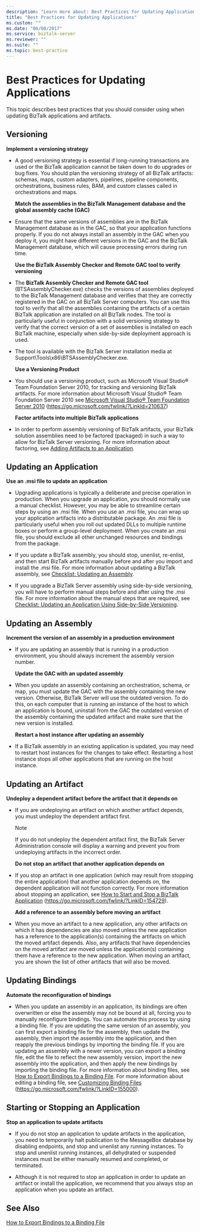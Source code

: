 ```yaml
---
description: "Learn more about: Best Practices for Updating Applications"
title: "Best Practices for Updating Applications"
ms.custom: ""
ms.date: "06/08/2017"
ms.service: biztalk-server
ms.reviewer: ""
ms.suite: ""
ms.topic: best-practice
---
```

# Best Practices for Updating Applications
This topic describes best practices that you should consider using when updating BizTalk applications and artifacts.

## Versioning
 **Implement a versioning strategy**

- A good versioning strategy is essential if long-running transactions are used or the BizTalk application cannot be taken down to do upgrades or bug fixes. You should plan the versioning strategy of all BizTalk artifacts: schemas, maps, custom adapters, pipelines, pipeline components, orchestrations, business rules, BAM, and custom classes called in orchestrations and maps.

  **Match the assemblies in the BizTalk Management database and the global assembly cache (GAC)**

- Ensure that the same versions of assemblies are in the BizTalk Management database as in the GAC, so that your application functions properly. If you do not always install an assembly in the GAC when you deploy it, you might have different versions in the GAC and the BizTalk Management database, which will cause processing errors during run time.

  **Use the BizTalk Assembly Checker and Remote GAC tool to verify versioning**

- The **BizTalk Assembly Checker and Remote GAC tool** (BTSAssemblyChecker.exe) checks the versions of assemblies deployed to the BizTalk Management database and verifies that they are correctly registered in the GAC on all BizTalk Server computers. You can use this tool to verify that all the assemblies containing the artifacts of a certain BizTalk application are installed on all BizTalk nodes. The tool is particularly useful in conjunction with a solid versioning strategy to verify that the correct version of a set of assemblies is installed on each BizTalk machine, especially when side-by-side deployment approach is used.

- The tool is available with the BizTalk Server installation media at Support\Tools\x86\BTSAssemblyChecker.exe.

  **Use a Versioning Product**

- You should use a versioning product, such as Microsoft Visual Studio® Team Foundation Server 2010, for tracking and versioning BizTalk artifacts. For more information about Microsoft Visual Studio® Team Foundation Server 2010 see [Microsoft Visual Studio® Team Foundation Server 2010](https://go.microsoft.com/fwlink/?LinkId=210637) (https://go.microsoft.com/fwlink/?LinkId=210637)

  **Factor artifacts into multiple BizTalk applications**

- In order to perform assembly versioning of BizTalk artifacts, your BizTalk solution assemblies need to be factored (packaged) in such a way to allow for BizTalk Server versioning. For more information about factoring, see [Adding Artifacts to an Application](../technical-guides/adding-artifacts-to-an-application.md).

## Updating an Application
 **Use an .msi file to update an application**

-   Upgrading applications is typically a deliberate and precise operation in production. When you upgrade an application, you should normally use a manual checklist. However, you may be able to streamline certain steps by using an .msi file. When you use an .msi file, you can wrap up your application artifacts into a distributable package. An .msi file is particularly useful when you roll out updated DLLs to multiple runtime boxes or perform a group-level deployment. When you create an .msi file, you should exclude all other unchanged resources and bindings from the package.

-   If you update a BizTalk assembly, you should stop, unenlist, re-enlist, and then start BizTalk artifacts manually before and after you import and install the .msi file. For more information about updating a BizTalk assembly, see [Checklist: Updating an Assembly](../technical-guides/checklist-updating-an-assembly.md).

-   If you upgrade a BizTalk Server assembly using side-by-side versioning, you will have to perform manual steps before and after using the .msi file. For more information about the manual steps that are required, see [Checklist: Updating an Application Using Side-by-Side Versioning](../technical-guides/checklist-updating-an-application-using-side-by-side-versioning.md).

## Updating an Assembly
 **Increment the version of an assembly in a production environment**

- If you are updating an assembly that is running in a production environment, you should always increment the assembly version number.

  **Update the GAC with an updated assembly**

- When you update an assembly containing an orchestration, schema, or map, you must update the GAC with the assembly containing the new version. Otherwise, BizTalk Server will use the outdated version. To do this, on each computer that is running an instance of the host to which an application is bound, uninstall from the GAC the outdated version of the assembly containing the updated artifact and make sure that the new version is installed.

  **Restart a host instance after updating an assembly**

- If a BizTalk assembly in an existing application is updated, you may need to restart host instances for the changes to take effect. Restarting a host instance stops all other applications that are running on the host instance.

## Updating an Artifact
 **Undeploy a dependent artifact before the artifact that it depends on**

- If you are undeploying an artifact on which another artifact depends, you must undeploy the dependent artifact first.

  > [!NOTE]
  >  If you do not undeploy the dependent artifact first, the BizTalk Server Administration console will display a warning and prevent you from undeploying artifacts in the incorrect order.

  **Do not stop an artifact that another application depends on**

- If you stop an artifact in one application (which may result from stopping the entire application) that another application depends on, the dependent application will not function correctly. For more information about stopping an application, see [How to Start and Stop a BizTalk Application](../core/how-to-start-and-stop-a-biztalk-application.md) (https://go.microsoft.com/fwlink/?LinkID=154729).

  **Add a reference to an assembly before moving an artifact**

- When you move an artifact to a new application, any other artifacts on which it has dependencies are also moved unless the new application has a reference to the application(s) containing the artifacts on which the moved artifact depends. Also, any artifacts that have dependencies on the moved artifact are moved unless the application(s) containing them have a reference to the new application. When moving an artifact, you are shown the list of other artifacts that will also be moved.

## Updating Bindings
 **Automate the reconfiguration of bindings**

-   When you update an assembly in an application, its bindings are often overwritten or else the assembly may not be bound at all, forcing you to manually reconfigure bindings. You can automate this process by using a binding file. If you are updating the same version of an assembly, you can first export a binding file for the assembly, then update the assembly, then import the assembly into the application, and then reapply the previous bindings by importing the binding file. If you are updating an assembly with a newer version, you can export a binding file, edit the file to reflect the new assembly version, import the new assembly into the application, and then apply the new bindings by importing the binding file. For more information about binding files, see [How to Export Bindings to a Binding File](../technical-guides/how-to-export-bindings-to-a-binding-file.md). For more information about editing a binding file, see [Customizing Binding Files](../core/customizing-binding-files.md) (https://go.microsoft.com/fwlink/?LinkID=155000).

## Starting or Stopping an Application
 **Stop an application to update artifacts**

-   If you do not stop an application to update artifacts in the application, you need to temporarily halt publication to the MessageBox database by disabling endpoints, and stop and unenlist any running instances. To stop and unenlist running instances, all dehydrated or suspended instances must be either manually resumed and completed, or terminated.

-   Although it is not required to stop an application in order to update an artifact or install the application, we recommend that you always stop an application when you update an artifact.

## See Also
 [How to Export Bindings to a Binding File](../technical-guides/how-to-export-bindings-to-a-binding-file.md)
